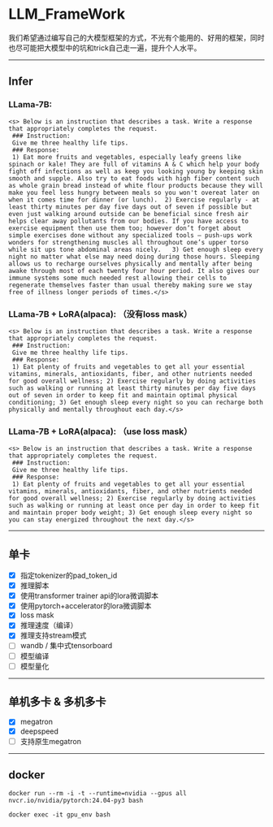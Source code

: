 # LLM_FrameWork

我们希望通过编写自己的大模型框架的方式，不光有个能用的、好用的框架，同时也尽可能把大模型中的坑和trick自己走一遍，提升个人水平。

-----------------------

## Infer
### LLama-7B:
```
<s> Below is an instruction that describes a task. Write a response that appropriately completes the request.
 ### Instruction:
 Give me three healthy life tips.
 ### Response:
 1) Eat more fruits and vegetables, especially leafy greens like spinach or kale! They are full of vitamins A & C which help your body fight off infections as well as keep you looking young by keeping skin smooth and supple. Also try to eat foods with high fiber content such as whole grain bread instead of white flour products because they will make you feel less hungry between meals so you won't overeat later on when it comes time for dinner (or lunch).  2) Exercise regularly - at least thirty minutes per day five days out of seven if possible but even just walking around outside can be beneficial since fresh air helps clear away pollutants from our bodies. If you have access to exercise equipment then use them too; however don’t forget about simple exercises done without any specialized tools – push-ups work wonders for strengthening muscles all throughout one’s upper torso while sit ups tone abdominal areas nicely.   3) Get enough sleep every night no matter what else may need doing during those hours. Sleeping allows us to recharge ourselves physically and mentally after being awake through most of each twenty four hour period. It also gives our immune systems some much needed rest allowing their cells to regenerate themselves faster than usual thereby making sure we stay free of illness longer periods of times.</s>
```

### LLama-7B + LoRA(alpaca): （没有loss mask）
```
<s> Below is an instruction that describes a task. Write a response that appropriately completes the request.
 ### Instruction:
 Give me three healthy life tips.
 ### Response:
 1) Eat plenty of fruits and vegetables to get all your essential vitamins, minerals, antioxidants, fiber, and other nutrients needed for good overall wellness; 2) Exercise regularly by doing activities such as walking or running at least thirty minutes per day five days out of seven in order to keep fit and maintain optimal physical conditioning; 3) Get enough sleep every night so you can recharge both physically and mentally throughout each day.</s>
```

### LLama-7B + LoRA(alpaca): （use loss mask）
```
<s> Below is an instruction that describes a task. Write a response that appropriately completes the request.
 ### Instruction:
 Give me three healthy life tips.
 ### Response:
 1) Eat plenty of fruits and vegetables to get all your essential vitamins, minerals, antioxidants, fiber, and other nutrients needed for good overall wellness; 2) Exercise regularly by doing activities such as walking or running at least once per day in order to keep fit and maintain proper body weight; 3) Get enough sleep every night so you can stay energized throughout the next day.</s>
```

-----------------------

## 单卡
- [x] 指定tokenizer的pad_token_id
- [x] 推理脚本
- [x] 使用transformer trainer api的lora微调脚本
- [x] 使用pytorch+accelerator的lora微调脚本
- [x] loss mask
- [x] 推理速度（编译）
- [x] 推理支持stream模式
- [ ] wandb / 集中式tensorboard
- [ ] 模型编译
- [ ] 模型量化

-----------------------

## 单机多卡 & 多机多卡
- [x] megatron
- [x] deepspeed
- [ ] 支持原生megatron

-----------------------

## docker
```shell
docker run --rm -i -t --runtime=nvidia --gpus all nvcr.io/nvidia/pytorch:24.04-py3 bash

docker exec -it gpu_env bash
```
